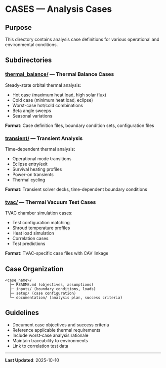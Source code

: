 # CASES — Analysis Cases

## Purpose
This directory contains analysis case definitions for various operational and environmental conditions.

## Subdirectories

### [thermal_balance/](thermal_balance/) — Thermal Balance Cases
Steady-state orbital thermal analysis:
- Hot case (maximum heat load, high solar flux)
- Cold case (minimum heat load, eclipse)
- Worst-case hot/cold combinations
- Beta angle sweeps
- Seasonal variations

**Format**: Case definition files, boundary condition sets, configuration files

### [transient/](transient/) — Transient Analysis
Time-dependent thermal analysis:
- Operational mode transitions
- Eclipse entry/exit
- Survival heating profiles
- Power-on transients
- Thermal cycling

**Format**: Transient solver decks, time-dependent boundary conditions

### [tvac/](tvac/) — Thermal Vacuum Test Cases
TVAC chamber simulation cases:
- Test configuration matching
- Shroud temperature profiles
- Heat load simulation
- Correlation cases
- Test predictions

**Format**: TVAC-specific case files with CAV linkage

## Case Organization
```
<case_name>/
  ├─ README.md (objectives, assumptions)
  ├─ inputs/ (boundary conditions, loads)
  ├─ setup/ (case configuration)
  └─ documentation/ (analysis plan, success criteria)
```

## Guidelines
- Document case objectives and success criteria
- Reference applicable thermal requirements
- Include worst-case analysis rationale
- Maintain traceability to environments
- Link to correlation test data

---

**Last Updated**: 2025-10-10

